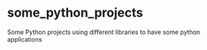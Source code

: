 # some_python_projects
Some Python projects using different libraries to have some python applications
